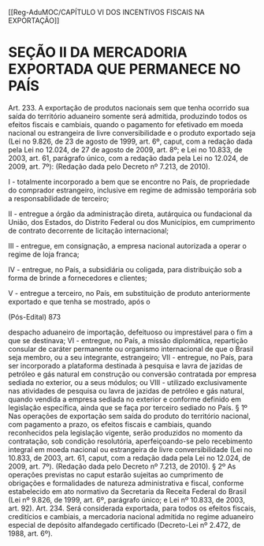 [[Reg-AduMOC/CAPÍTULO VI DOS INCENTIVOS FISCAIS NA EXPORTAÇÃO]]

# SEÇÃO II DA MERCADORIA EXPORTADA QUE PERMANECE NO PAÍS

Art. 233. A exportação de produtos nacionais sem que tenha
ocorrido sua saída do território aduaneiro somente será
admitida, produzindo todos os efeitos fiscais e cambiais,
quando o pagamento for efetivado em moeda nacional ou
estrangeira de livre conversibilidade e o produto exportado
seja (Lei no 9.826, de 23 de agosto de 1999, art. 6º, caput,
com a redação dada pela Lei no 12.024, de 27 de agosto de
2009, art. 8º; e Lei no 10.833, de 2003, art. 61, parágrafo
único, com a redação dada pela Lei no 12.024, de 2009, art.
7º): (Redação dada pelo Decreto nº 7.213, de 2010).

I - totalmente incorporado a bem que se encontre no País,
de propriedade do comprador estrangeiro, inclusive em
regime de admissão temporária sob a responsabilidade de
terceiro;

II - entregue a órgão da administração direta, autárquica ou
fundacional da União, dos Estados, do Distrito Federal ou dos
Municípios, em cumprimento de contrato decorrente de
licitação internacional;

III - entregue, em consignação, a empresa nacional
autorizada a operar o regime de loja franca;

IV - entregue, no País, a subsidiária ou coligada, para
distribuição sob a forma de brinde a fornecedores e clientes;

V - entregue a terceiro, no País, em substituição de produto
anteriormente exportado e que tenha se mostrado, após o

(Pós-Edital)    873

despacho aduaneiro de importação, defeituoso ou
imprestável para o fim a que se destinava;
VI - entregue, no País, a missão diplomática, repartição
consular de caráter permanente ou organismo internacional
de que o Brasil seja membro, ou a seu integrante,
estrangeiro;
VII - entregue, no País, para ser incorporado a plataforma
destinada à pesquisa e lavra de jazidas de petróleo e gás
natural em construção ou conversão contratada por
empresa sediada no exterior, ou a seus módulos; ou
VIII - utilizado exclusivamente nas atividades de pesquisa ou
lavra de jazidas de petróleo e gás natural, quando vendida a
empresa sediada no exterior e conforme definido em
legislação específica, ainda que se faça por terceiro sediado
no País.
§ 1º Nas operações de exportação sem saída do produto do
território nacional, com pagamento a prazo, os efeitos fiscais
e cambiais, quando reconhecidos pela legislação vigente,
serão produzidos no momento da contratação, sob condição
resolutória, aperfeiçoando-se pelo recebimento integral em
moeda nacional ou estrangeira de livre conversibilidade (Lei
no 10.833, de 2003, art. 61, caput, com a redação dada pela
Lei no 12.024, de 2009, art. 7º). (Redação dada pelo Decreto
nº 7.213, de 2010).
§ 2º As operações previstas no caput estarão sujeitas ao
cumprimento de obrigações e formalidades de natureza
administrativa e fiscal, conforme estabelecido em ato
normativo da Secretaria da Receita Federal do Brasil (Lei nº
9.826, de 1999, art. 6º, parágrafo único; e Lei nº 10.833, de
2003, art. 92).
Art. 234. Será considerada exportada, para todos os efeitos
fiscais, creditícios e cambiais, a mercadoria nacional
admitida no regime aduaneiro especial de depósito
alfandegado certificado (Decreto-Lei nº 2.472, de 1988, art.
6º).